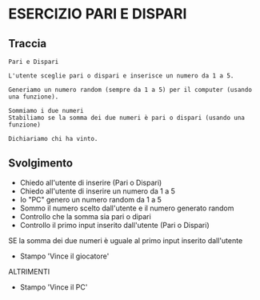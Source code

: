 # ESERCIZIO PARI E DISPARI

## Traccia
```
Pari e Dispari

L'utente sceglie pari o dispari e inserisce un numero da 1 a 5.

Generiamo un numero random (sempre da 1 a 5) per il computer (usando una funzione).

Sommiamo i due numeri
Stabiliamo se la somma dei due numeri è pari o dispari (usando una funzione)

Dichiariamo chi ha vinto.
```
## Svolgimento

* Chiedo all'utente di inserire (Pari o Dispari)
* Chiedo all'utente di inserire un numero da 1 a 5
* Io "PC" genero un numero random da 1 a 5
* Sommo il numero scelto dall'utente e il numero generato random
* Controllo che la somma sia pari o dipari
* Controllo il primo input inserito dall'utente (Pari o Dispari)

SE la somma dei due numeri è uguale al primo input inserito dall'utente
- Stampo 'Vince il giocatore'

ALTRIMENTI
- Stampo 'Vince il PC'